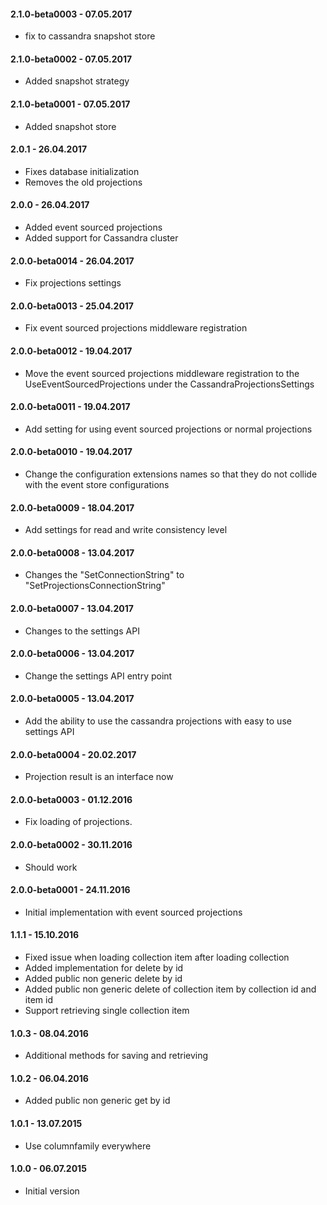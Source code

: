 #### 2.1.0-beta0003 - 07.05.2017
* fix to cassandra snapshot store

#### 2.1.0-beta0002 - 07.05.2017
* Added snapshot strategy

#### 2.1.0-beta0001 - 07.05.2017
* Added snapshot store

#### 2.0.1 - 26.04.2017
* Fixes database initialization
* Removes the old projections

#### 2.0.0 - 26.04.2017
* Added event sourced projections
* Added support for Cassandra cluster

#### 2.0.0-beta0014 - 26.04.2017
* Fix projections settings

#### 2.0.0-beta0013 - 25.04.2017
* Fix event sourced projections middleware registration

#### 2.0.0-beta0012 - 19.04.2017
* Move the event sourced projections middleware registration to the UseEventSourcedProjections under the CassandraProjectionsSettings

#### 2.0.0-beta0011 - 19.04.2017
* Add setting for using event sourced projections or normal projections

#### 2.0.0-beta0010 - 19.04.2017
* Change the configuration extensions names so that they do not collide with the event store configurations

#### 2.0.0-beta0009 - 18.04.2017
* Add settings for read and write consistency level

#### 2.0.0-beta0008 - 13.04.2017
* Changes the "SetConnectionString" to "SetProjectionsConnectionString"

#### 2.0.0-beta0007 - 13.04.2017
* Changes to the settings API

#### 2.0.0-beta0006 - 13.04.2017
* Change the settings API entry point

#### 2.0.0-beta0005 - 13.04.2017
* Add the ability to use the cassandra projections with easy to use settings API

#### 2.0.0-beta0004 - 20.02.2017
* Projection result is an interface now

#### 2.0.0-beta0003 - 01.12.2016
* Fix loading of projections.

#### 2.0.0-beta0002 - 30.11.2016
* Should work

#### 2.0.0-beta0001 - 24.11.2016
* Initial implementation with event sourced projections

#### 1.1.1 - 15.10.2016
* Fixed issue when loading collection item after loading collection
* Added implementation for delete by id
* Added public non generic delete by id
* Added public non generic delete of collection item by collection id and item id
* Support retrieving single collection item

#### 1.0.3 - 08.04.2016
* Additional methods for saving and retrieving

#### 1.0.2 - 06.04.2016
* Added public non generic get by id

#### 1.0.1 - 13.07.2015
* Use columnfamily everywhere

#### 1.0.0 - 06.07.2015
* Initial version
